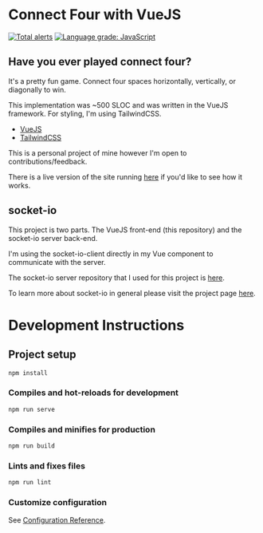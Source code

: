 # Connect Four with VueJS

[![Total alerts](https://img.shields.io/lgtm/alerts/g/visudo20179C/connect-four.svg?logo=lgtm&logoWidth=18)](https://lgtm.com/projects/g/visudo20179C/connect-four/alerts/)
[![Language grade: JavaScript](https://img.shields.io/lgtm/grade/javascript/g/visudo20179C/connect-four.svg?logo=lgtm&logoWidth=18)](https://lgtm.com/projects/g/visudo20179C/connect-four/context:javascript)

## Have you ever played connect four?

It's a pretty fun game. Connect four spaces horizontally, vertically, or diagonally to win.

This implementation was ~500 SLOC and was written in the VueJS framework. For styling, I'm using TailwindCSS.

- [VueJS](https://vuejs.org/)
- [TailwindCSS](https://tailwindcss.com/) 

This is a personal project of mine however I'm open to contributions/feedback.  

There is a live version of the site running [here](https://connect-four.visudo.me/) if you'd like to see how it works.

## socket-io

This project is two parts. The VueJS front-end (this repository) and the socket-io server back-end. 

I'm using the socket-io-client directly in my Vue component to communicate with the server.

The socket-io server repository that I used for this project is [here](https://github.com/visudo20179C/socket-server).

To learn more about socket-io in general please visit the project page [here](https://socket.io/).


# Development Instructions

## Project setup
```
npm install
```

### Compiles and hot-reloads for development
```
npm run serve
```

### Compiles and minifies for production
```
npm run build
```

### Lints and fixes files
```
npm run lint
```

### Customize configuration
See [Configuration Reference](https://cli.vuejs.org/config/).
